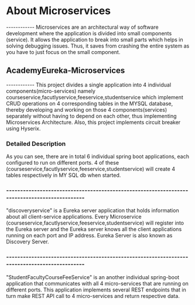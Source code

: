 # About Microservices

------------ Microservices are an architectural way of software development where the application is divided into small components (service). It allows the application to break into small parts which helps in solving debugging issues. Thus, it saves from crashing the entire system as you have to just focus on the small component.

## AcademyEureka-Microservices
------------ This project divides a single application into 4 individual components(micro-services) namely courseservice,facutlyservice,feeservice,studentservice which implement CRUD operations on 4 corresponding tables in the MYSQL database, thereby developing and working on those 4 components(services) separately without having to depend on each other, thus implementing Microservices Architecture. Also, this project implements circuit breaker using Hyserix.


### Detailed Description

As you can see, there are in total 6 individual spring boot applications, each configured to run on different ports. 4 of these (courseservice,facutlyservice,feeservice,studentservice) will create 4 tables respectively in MY SQL db when started.

### ---------------------------------------------------------------------------------------------

"discoveryservice" is a Eureka server application that holds information about all client-service applications. Every Microservice (courseservice,facutlyservice,feeservice,studentservice) will register into the Eureka server and the Eureka server knows all the client applications running on each port and IP address. Eureka Server is also known as Discovery Server.

### ---------------------------------------------------------------------------------------------


"StudentFacultyCourseFeeService" is an another individual spring-boot application that communicates with all 4 micro-services that are running on different ports. This application implements several REST endpoints that in turn make REST API call to 4 micro-services and return respective data.
